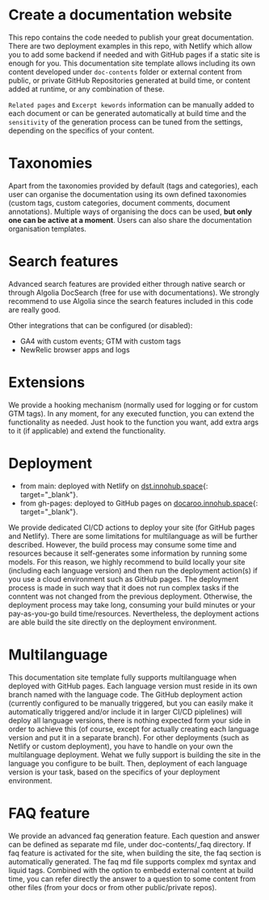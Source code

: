 # Create a documentation website
This repo contains the code needed to publish your great documentation. There are two deployment examples in this repo, with Netlify which allow you to add some backend if needed and with GitHub pages if a static site is enough for you. This documentation site template allows including its own content developed under `doc-contents` folder or external content from public, or private GitHub Repositories generated at build time, or content added at runtime, or any combination of these.

`Related pages` and `Excerpt kewords` information can be manually added to each document or can be generated automatically at build time and the `sensitivity` of the generation process can be tuned from the settings, depending on the specifics of your content.

# Taxonomies
Apart from the taxonomies provided by default (tags and categories), each user can organise the documentation using its own defined taxonomies (custom tags, custom categories, document comments, document annotations). Multiple ways of organising the docs can be used, **but only one can be active at a moment**. Users can also share the documentation organisation templates.

# Search features
Advanced search features are provided either through native search or through Algolia DocSearch (free for use with documentations). We strongly recommend to use Algolia since the search features included in this code are really good. 

Other integrations that can be configured (or disabled):
- GA4 with custom events; GTM with custom tags
- NewRelic browser apps and logs

# Extensions
We provide a hooking mechanism (normally used for logging or for custom GTM tags). In any moment, for any executed function, you can extend the functionality as needed. Just hook to the function you want, add extra args to it (if applicable) and extend the functionality.

# Deployment
- from main: deployed with Netlify on [dst.innohub.space](https://dst.innohub.space){: target="_blank"}. 
- from gh-pages: deployed to GitHub pages on [docaroo.innohub.space](https://docaroo.innohub.space){: target="_blank"}.

We provide dedicated CI/CD actions to deploy your site (for GitHub pages and Netlify). There are some limitations for multilanguage as will be further described. However, the build process may consume some time and resources because it self-generates some information by running some models. For this reason, we highly recommend to build locally your site (including each language version) and then run the deployment action(s) if you use a cloud environment such as GitHub pages. The deployment process is made in such way that it does not run complex tasks if the conntent was not changed from the previous deployment. Otherwise, the deployment process may take long, consuming your build minutes or your pay-as-you-go build time/resources. Nevertheless, the deployment actions are able build the site directly on the deployment environment.

# Multilanguage
This documentation site template fully supports multilanguage when deployed with GitHub pages. Each language version must reside in its own branch named with the language code. The GitHub deployment action (currently configured to be manually triggered, but you can easily make it automatically triggered and/or include it in larger CI/CD piplelines) will deploy all language versions, there is nothing expected form your side in order to achieve this (of course, except for actually creating each language version and put it in a separate branch).
For other deployments (such as Netlify or custom deployment), you have to handle on your own the multilanguage deployment. Wehat we fully support is building the site in the language you configure to be built. Then, deployment of each language version is your task, based on the specifics of your deployment environment.

# FAQ feature
We provide an advanced faq generation feature. Each question and answer can be defined as separate md file, under doc-contents/_faq directory. If faq feature is activated for the site, when building the site, the faq section is automatically generated. The faq md file supports complex md syntax and liquid tags. Combined with the option to embedd external content at build time, you can refer directly the answer to a question to some content from other files (from your docs or from other public/private repos). 
